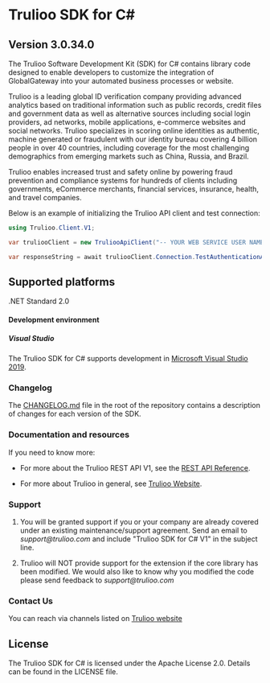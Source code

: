 # Trulioo SDK for C# #

## Version 3.0.34.0

The Trulioo Software Development Kit (SDK) for C# contains library code designed to enable developers to customize the integration of GlobalGateway into your automated business processes or website.

Trulioo is a leading global ID verification company providing advanced analytics based on traditional information such as public records, credit files and government data as well as alternative sources including social login providers, ad networks, mobile applications, e-commerce websites and social networks. Trulioo specializes in scoring online identities as authentic, machine generated or fraudulent with our identity bureau covering 4 billion people in over 40 countries, including coverage for the most challenging demographics from emerging markets such as China, Russia, and Brazil.

Trulioo enables increased trust and safety online by powering fraud prevention and compliance systems for hundreds of clients including governments, eCommerce merchants, financial services, insurance, health, and travel companies.

Below is an example of initializing the Trulioo API client and test connection:

```csharp
using Trulioo.Client.V1;

var truliooClient = new TruliooApiClient("-- YOUR WEB SERVICE USER NAME --", "-- YOUR PASSWORD --");

var responseString = await truliooClient.Connection.TestAuthenticationAsync();

```

## Supported platforms
.NET Standard 2.0 

#### Development environment

##### Visual Studio
The Trulioo SDK for C# supports development in [Microsoft Visual Studio 2019](https://visualstudio.microsoft.com/).

### Changelog

The [CHANGELOG.md](https://github.com/Trulioo/sdk-csharp-v1/blob/master/CHANGELOG.md) file in the root of the repository contains a description of changes for each version of the SDK. 

### Documentation and resources

If you need to know more:

* For more about the Trulioo REST API V1, see the [REST API Reference](https://api.globaldatacompany.com/).

* For more about Trulioo in general, see [Trulioo Website](https://www.trulioo.com/).

### Support


1. You will be granted support if you or your company are already covered under an existing maintenance/support agreement. Send an email to _support@trulioo.com_ and include "Trulioo SDK for C# V1" in the subject line.

2. Trulioo will NOT provide support for the extension if the core library has been modified. We would also like to know why you modified the code please send feedback to _support@trulioo.com_ 

### Contact Us

You can reach via channels listed on [Trulioo website](https://www.trulioo.com/company/contact-us/)

## License

The Trulioo SDK for C# is licensed under the Apache License 2.0. Details can be found in the LICENSE file.
